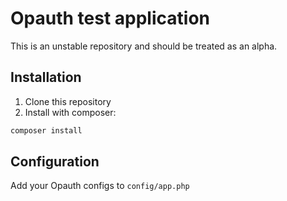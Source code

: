 # Opauth test application

This is an unstable repository and should be treated as an alpha.

## Installation

1. Clone this repository
2. Install with composer:
```bash
composer install
```

## Configuration

Add your Opauth configs to `config/app.php`